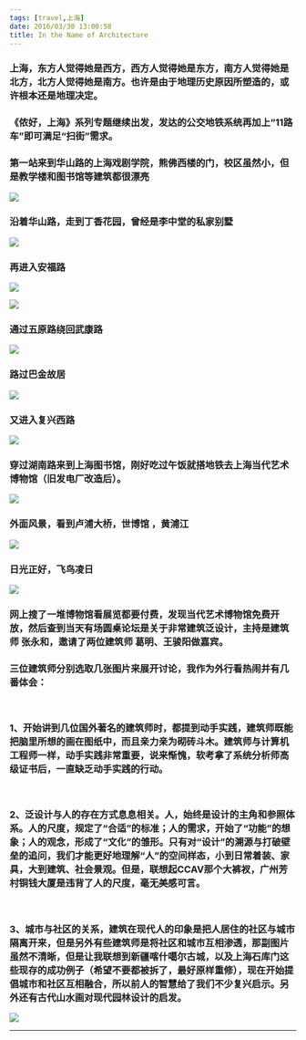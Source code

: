 ```yaml
---
tags: [travel,上海]
date: 2016/03/30 13:00:58
title: In the Name of Architecture
---
```



### 上海，东方人觉得她是西方，西方人觉得她是东方，南方人觉得她是北方，北方人觉得她是南方。也许是由于地理历史原因所塑造的，或许根本还是地理决定。


### 《侬好，上海》系列专题继续出发，发达的公交地铁系统再加上“11路车”即可满足“扫街”需求。


### 第一站来到华山路的上海戏剧学院，熊佛西楼的门，校区虽然小，但是教学楼和图书馆等建筑都很漂亮

![](http://ww2.sinaimg.cn/mw690/67804861jw1f2bcbnphdrj21kw23ukdl.jpg)


<!--more-->


### 沿着华山路，走到丁香花园，曾经是李中堂的私家别墅

![](http://ww3.sinaimg.cn/mw690/67804861jw1f2bcbq9gbgj21kw16oduv.jpg)


### 再进入安福路

![](http://ww2.sinaimg.cn/mw690/67804861jw1f2f89onluhj21kw23ukha.jpg)

![](http://ww4.sinaimg.cn/mw690/67804861jw1f2bcbu0i2mj21kw23ue6r.jpg)


### 通过五原路绕回武康路

![](http://ww3.sinaimg.cn/mw1024/67804861jw1f2bcc10a14j21kw16o1kx.jpg)


### 路过巴金故居
![](http://ww3.sinaimg.cn/mw1024/67804861jw1f2bcc3izq3j21kw23u7kz.jpg)

### 又进入复兴西路
![](http://ww2.sinaimg.cn/mw1024/67804861jw1f2bcbx8fmhj21kw16oh5w.jpg)

### 穿过湖南路来到上海图书馆，刚好吃过午饭就搭地铁去上海当代艺术博物馆（旧发电厂改造后）。

![](http://ww2.sinaimg.cn/mw690/67804861jw1f2bcc5s4x1j21kw23uaqe.jpg)

### 外面风景，看到卢浦大桥，世博馆 ，黄浦江

![](http://ww2.sinaimg.cn/mw690/67804861jw1f2bcc7g6xcj21kw16odm6.jpg)


### 日光正好，飞鸟凌日

![](http://ww1.sinaimg.cn/mw690/67804861jw1f2bcc9cut9j21kw23ualw.jpg)

### 网上搜了一堆博物馆看展览都要付费，发现当代艺术博物馆免费开放，然后查到当天有场圆桌论坛是关于非常建筑泛设计，主持是建筑师 张永和，邀请了两位建筑师 葛明、王骏阳做嘉宾。



### 三位建筑师分别选取几张图片来展开讨论，我作为外行看热闹并有几番体会：

<br/>


### 1、开始讲到几位国外著名的建筑师时，都提到动手实践，建筑师既能把脑里所想的画在图纸中，而且亲力亲为砌砖斗木。建筑师与计算机工程师一样，动手实践非常重要，说来惭愧，软考拿了系统分析师高级证书后，一直缺乏动手实践的行动。

<br/>



### 2、泛设计与人的存在方式息息相关。人，始终是设计的主角和参照体系。人的尺度，规定了“合适”的标准；人的需求，开始了“功能”的想象；人的观念，形成了“文化”的雏形。只有对“设计”的溯源与打破壁垒的追问，我们才能更好地理解“人”的空间样态，小到日常着装、家具，大到建筑、社会景观。但是，联想起CCAV那个大裤衩，广州芳村铜钱大厦是违背了人的尺度，毫无美感可言。

<br/>


### 3、城市与社区的关系，建筑在现代人的印象是把人居住的社区与城市隔离开来，但是另外有些建筑师是将社区和城市互相渗透，那副图片虽然不清晰，但是让我联想到新疆喀什噶尔古城，以及上海石库门这些现存的成功例子（希望不要都被拆了，最好原样重修），现在开始提倡城市和社区互相融合，所以前人的智慧给了我们不少复兴启示。另外还有古代山水画对现代园林设计的启发。



![](http://ww3.sinaimg.cn/mw1024/67804861gw1f2fadkn3tzj20i80i8ju7.jpg)


 * * *
